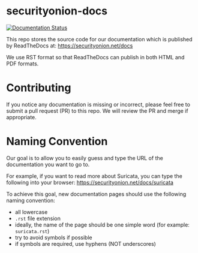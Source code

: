 # securityonion-docs

[![Documentation Status](https://readthedocs.org/projects/securityonion/badge/?version=latest)](https://securityonion.readthedocs.io/en/latest/?badge=latest)

This repo stores the source code for our documentation which is published by ReadTheDocs at:
https://securityonion.net/docs

We use RST format so that ReadTheDocs can publish in both HTML and PDF formats.

# Contributing

If you notice any documentation is missing or incorrect, please feel free to submit a pull request (PR) to this repo.  We will review the PR and merge if appropriate.

# Naming Convention
Our goal is to allow you to easily guess and type the URL of the documentation you want to go to.

For example, if you want to read more about Suricata, you can type the following into your browser:
https://securityonion.net/docs/suricata

To achieve this goal, new documentation pages should use the following naming convention:
- all lowercase
- `.rst` file extension
- ideally, the name of the page should be one simple word (for example: `suricata.rst`)
- try to avoid symbols if possible
- if symbols are required, use hyphens (NOT underscores)

